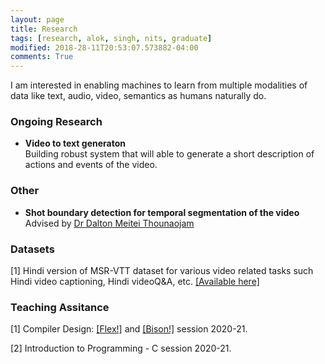 ```yaml
---
layout: page
title: Research
tags: [research, alok, singh, nits, graduate]
modified: 2018-28-11T20:53:07.573882-04:00
comments: True
---
```


I am interested in enabling machines to learn from multiple modalities of data like text, audio, video, semantics as humans naturally do.

### Ongoing Research

* **Video to text generaton**  
Building robust system that will able to generate a short description of actions and events of the video.
  

### Other
* **Shot boundary detection for temporal segmentation of the video**  
Advised by [Dr Dalton Meitei Thounaojam](https://scholar.google.co.in/citations?user=MoD6g-UAAAAJ&hl=en) 

### Datasets

[1] Hindi version of MSR-VTT dataset for various video related tasks such Hindi video captioning, Hindi videoQ&A, etc. [[Available here]](https://github.com/alokssingh/MSR-VTT-captioning)


### Teaching Assitance

[1] Compiler Design: <a href="/files/LAB1.pdf">[Flex!]</a> and <a href="/files/yacc.pdf">[Bison!]</a> session 2020-21.

[2] Introduction to Programming - C session 2020-21.
